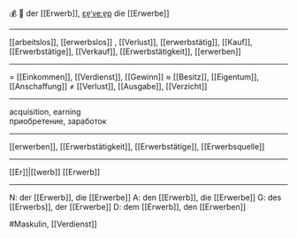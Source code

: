 💰 🔵 der [[Erwerb]], [ɛɐ̯ˈveːɐ̯p](https://youglish.com/pronounce/Erwerb/german)
die [[Erwerbe]]

---
[[arbeitslos]], [[erwerbslos]]
, [[Verlust]], [[erwerbstätig]], [[Kauf]], [[Erwerbstätige]], [[Verkauf]], [[Erwerbstätigkeit]], [[erwerben]]


---
= [[Einkommen]], [[Verdienst]], [[Gewinn]]
≈ [[Besitz]], [[Eigentum]], [[Anschaffung]]
≠ [[Verlust]], [[Ausgabe]], [[Verzicht]]

---
acquisition, earning  
приобретение, заработок

---
[[erwerben]], [[Erwerbstätigkeit]], [[Erwerbstätige]], [[Erwerbsquelle]]

---
[[Er]]|[[werb]]
[[Erwerb]]


---
N: der [[Erwerb]], die [[Erwerbe]]
A: den [[Erwerb]], die [[Erwerbe]]
G: des [[Erwerbs]], der [[Erwerbe]]
D: dem [[Erwerb]], den [[Erwerben]]

#Maskulin, [[Verdienst]]